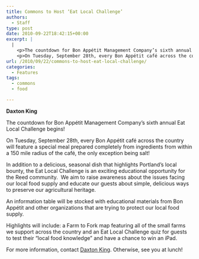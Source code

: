 ```yaml
---
title: Commons to Host ‘Eat Local Challenge’
authors: 
  - Staff
type: post
date: 2010-09-22T18:42:15+00:00
excerpt: |
  |
    <p>The countdown for Bon Appétit Management Company’s sixth annual Eat Local Challenge begins!</p>
    <p>On Tuesday, September 28th, every Bon Appétit café across the country will feature a special meal</p>
url: /2010/09/22/commons-to-host-eat-local-challenge/
categories:
  - Features
tags:
  - commons
  - food

---
```

**Daxton King**

The countdown for Bon Appétit Management Company’s sixth annual Eat Local Challenge begins!

On Tuesday, September 28th, every Bon Appétit café across the country will feature a special meal prepared completely from ingredients from within a 150 mile radius of the café, the only exception being salt!

In addition to a delicious, seasonal dish that highlights Portland’s local bounty, the Eat Local Challenge is an exciting educational opportunity for the Reed community.  We aim to raise awareness about the issues facing our local food supply and educate our guests about simple, delicious ways to preserve our agricultural heritage.

An information table will be stocked with educational materials from Bon Appétit and other organizations that are trying to protect our local food supply.

Highlights will include: a Farm to Fork map featuring all of the small farms we support across the country and an Eat Local Challenge quiz for guests to test their “local food knowledge” and have a chance to win an iPad.

For more information, contact [Daxton King][1]. Otherwise, see you at lunch!

 [1]: malto:&#x6b;&#x69;&#x6e;&#x67;&#x64;&#x40;&#x72;&#x65;&#x65;&#x64;&#x2e;&#x65;&#x64;&#x75;